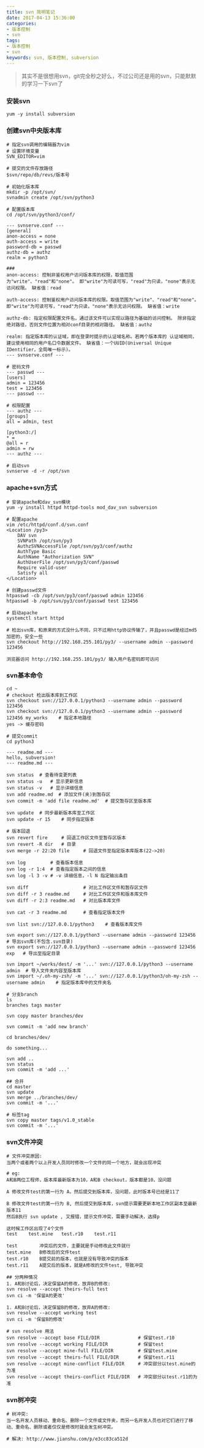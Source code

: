 ```yaml
---
title: svn 简明笔记
date: 2017-04-13 15:36:00
categories:
- 版本控制
- svn
tags:
- 版本控制
- svn
keywords: svn, 版本控制, subversion
---
```

> 其实不是很想用svn，git完全秒之好么，不过公司还是用的svn，只能默默的学习一下svn了

<!-- more -->

### 安装svn
`yum -y install subversion`

### 创建svn中央版本库
<pre><code class="language-bash line-numbers"># 指定svn调用的编辑器为vim
# 设置环境变量
SVN_EDITOR=vim

# 提交的文件存放路径
$svn/repo/db/revs/版本号

# 初始化版本库
mkdir -p /opt/svn/
svnadmin create /opt/svn/python3

# 配置版本库
cd /opt/svn/python3/conf/

--- svnserve.conf ---
[general]
anon-access = none
auth-access = write
password-db = passwd
authz-db = authz
realm = python3

###
anon-access: 控制非鉴权用户访问版本库的权限，取值范围为"write"、"read"和"none"。 即"write"为可读可写，"read"为只读，"none"表示无访问权限。 缺省值：read

auth-access: 控制鉴权用户访问版本库的权限。取值范围为"write"、"read"和"none"。 即"write"为可读可写，"read"为只读，"none"表示无访问权限。 缺省值：write

authz-db: 指定权限配置文件名，通过该文件可以实现以路径为基础的访问控制。 除非指定绝对路径，否则文件位置为相对conf目录的相对路径。 缺省值：authz

realm: 指定版本库的认证域，即在登录时提示的认证域名称。若两个版本库的 认证域相同，建议使用相同的用户名口令数据文件。 缺省值：一个UUID(Universal Unique IDentifier，全局唯一标示)。
--- svnserve.conf ---

# 密码文件
--- passwd ---
[users]
admin = 123456
test = 123456
--- passwd ---

# 权限配置
--- authz ---
[groups]
all = admin, test

[python3:/]
* =
@all = r
admin = rw
--- authz ---

# 启动svn
svnserve -d -r /opt/svn
</code></pre>

### apache+svn方式
<pre><code class="language-bash line-numbers"># 安装apache和dav_svn模块
yum -y install httpd httpd-tools mod_dav_svn subversion

# 配置apache
vim /etc/httpd/conf.d/svn.conf
&lt;Location /py3&gt;
    DAV svn
    SVNPath /opt/svn/py3
    AuthzSVNAccessFile /opt/svn/py3/conf/authz
    AuthType Basic
    AuthName &quot;Authorization SVN&quot;
    AuthUserFile /opt/svn/py3/conf/passwd
    Require valid-user
    Satisfy all
&lt;/Location&gt;

# 创建passwd文件
htpasswd -cb /opt/svn/py3/conf/passwd admin 123456
htpasswd -b /opt/svn/py3/conf/passwd test 123456

# 启动apache
systemctl start httpd

# 检出svn库，和原来的方式没什么不同，只不过用http协议传输了，并且passwd是经过md5加密的，安全一些
svn checkout http://192.168.255.101/py3/ --username admin --password 123456

浏览器访问 http://192.168.255.101/py3/ 输入用户名密码即可访问
</code></pre>

### svn基本命令
<pre><code class="language-bash line-numbers">cd ~
# checkout 检出版本库到工作区
svn checkout svn://127.0.0.1/python3 --username admin --password 123456
svn checkout svn://127.0.0.1/python3 --username admin --password 123456 my_works    # 指定本地路径
yes -> 缓存密码

# 提交commit
cd python3

--- readme.md ---
hello, subversion!
--- readme.md ---

svn status  # 查看待变更列表
svn status -u   # 显示更新信息
svn status -v   # 显示详细信息
svn add readme.md  # 添加文件(夹)到暂存区
svn commit -m 'add file readme.md'  # 提交暂存区至版本库

svn update  # 同步最新版本库至工作区
svn update -r 15    # 同步指定版本

# 版本回退
svn revert fire     # 回退工作区文件至暂存区版本
svn revert -R dir   # 目录
svn merge -r 22:20 file     # 回退文件至指定版本库版本(22->20)

svn log         # 查看版本信息
svn log -r 1:4  # 查看指定版本之间的信息
svn log -l 3 -v # -v 详细信息，-l N 指定输出条目

svn diff                    # 对比工作区文件和暂存区文件
svn diff -r 3 readme.md     # 对比工作区文件和版本库文件
svn diff -r 2:3 readme.md   # 对比版本库文件

svn cat -r 3 readme.md      # 查看指定版本文件

svn list svn://127.0.0.1/python3    # 查看版本库文件

svn export svn://127.0.0.1/python3 --username admin --password 123456 # 导出svn库(不包含.svn目录)
svn export svn://127.0.0.1/python3 --username admin --password 123456 exp   # 导出至指定目录

svn import ~/works/dest/ -m '...' svn://127.0.0.1/python3 --username admin  # 导入文件夹内容至版本库
svn import ~/.oh-my-zsh/ -m '...' svn://127.0.0.1/python3/oh-my-zsh --username admin    # 指定版本库中的文件夹名

# 分支branch
ls
branches tags master

svn copy master branches/dev

svn commit -m 'add new branch'

cd branches/dev/

do something...

svn add ..
svn status
svn commit -m 'add ...'

## 合并
cd master
svn update
svn merge ../branches/dev/
svn commit -m '...'

# 标签tag
svn copy master tags/v1.0_stable
svn commit -m '...'
</code></pre>

### svn文件冲突
<pre><code class="language-bash line-numbers"># 文件冲突原因:
当两个或者两个以上开发人员同时修改一个文件的同一个地方，就会出现冲突

# eg:
A和B两位工程师，版本库最新版本为10，A和B checkout，版本都是10，没问题

A 修改文件test的第一行为 A，然后提交到版本库，没问题，此时版本号已经是11了

B 修改文件test的第一行为 B, 然后提交到版本库，svn提示需要更新本地工作区副本至最新版本11
然后B执行 svn update , 又报错，提示文件冲突，需要手动解决，选择p

这时候工作区出现了4个文件
test    test.mine   test.r10    test.r11

test        冲突后的文件，主要就是手动修改此文件就行
test.mine   B修改后的文件test
test.r10    B提交前的版本，也就是没有导致冲突的版本
test.r11    A提交后的版本，就是A修改的文件test, 导致冲突

## 分两种情况
1. A和B讨论后，决定保留A的修改，放弃B的修改:
svn resolve --accept theirs-full test
svn ci -m '保留A的更改'

1. A和B讨论后，决定保留B的修改，放弃A的修改:
svn resolve --accept working test
svn ci -m '保留B的修改'

# svn resolve 用法
svn resolve --accept base FILE/DIR              # 保留test.r10
svn resolve --accept working FILE/DIR           # 保留test
svn resolve --accept mine-full FILE/DIR         # 保留test.mine
svn resolve --accept theirs-full FILE/DIR       # 保留test.r11
svn resolve --accept mine-conflict FILE/DIR     # 冲突部分以test.mine的为准
svn resolve --accept theirs-conflict FILE/DIR   # 冲突部分以test.r11的为准
</code></pre>

### svn树冲突
<pre><code class="language-bash line-numbers"># 树冲突:
当一名开发人员移动、重命名、删除一个文件或文件夹，而另一名开发人员也对它们进行了移动、重命名、删除或者仅仅是修改时就会发生树冲突。

# 解决: http://www.jianshu.com/p/e3cc83ca512d
</code></pre>

